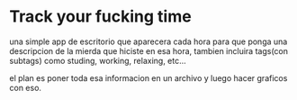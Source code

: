 # Track your fucking time
una simple app de escritorio que aparecera cada hora para que ponga una descripcion de la mierda que hiciste en esa hora, tambien incluira tags(con subtags) como studing, working, relaxing, etc...

el plan es poner toda esa informacion en un archivo y luego hacer graficos con eso.